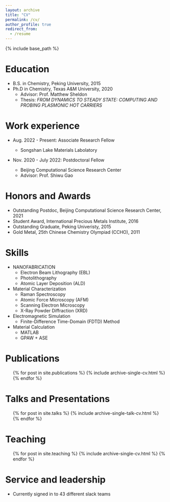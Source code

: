 ```yaml
---
layout: archive
title: "CV"
permalink: /cv/
author_profile: true
redirect_from:
  - /resume
---
```


{% include base_path %}

Education
======
* B.S. in Chemistry, Peking University, 2015
* Ph.D in Chemistry, Texas A&M University, 2020
  * Advisor: Prof. Matthew Sheldon
  * Thesis: *FROM DYNAMICS TO STEADY STATE: COMPUTING AND PROBING PLASMONIC HOT CARRIERS*

Work experience
======
* Aug. 2022 - Present: Associate Research Fellow
  * Songshan Lake Materials Labolatory

* Nov. 2020 - July 2022: Postdoctoral Fellow
  * Beijing Computational Science Research Center
  * Advisor: Prof. Shiwu Gao

Honors and Awards
=====
* Outstanding Postdoc, Beijing Computational Science Research Center, 2021
* Student Award, International Precious Metals Institute, 2016
* Outstanding Graduate, Peking Univeristy, 2015
* Gold Metal, 25th Chinese Chemistry Olympiad (CCHO), 2011

Skills
======
* NANOFABRICATION
  * Electron Beam Lithography (EBL)
  * Photolithography
  * Atomic Layer Deposition (ALD)
* Material Characterization
  * Raman Spectroscopy
  * Atomic Force Microscopy (AFM)
  * Scanning Electron Microscopy
  * X-Ray Powder Diffraction (XRD)
* Electromagnetic Simulation
  * Finite-Difference Time-Domain (FDTD) Method
* Material Calculation
  * MATLAB
  * GPAW + ASE

Publications
======
  <ul>{% for post in site.publications %}
    {% include archive-single-cv.html %}
  {% endfor %}</ul>
  
Talks and Presentations
======
  <ul>{% for post in site.talks %}
    {% include archive-single-talk-cv.html %}
  {% endfor %}</ul>
  
Teaching
======
  <ul>{% for post in site.teaching %}
    {% include archive-single-cv.html %}
  {% endfor %}</ul>
  
Service and leadership
======
* Currently signed in to 43 different slack teams
